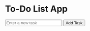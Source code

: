 
<head>
  <meta charset="UTF-8">
  <meta name="viewport" content="width=device-width, initial-scale=1.0">
  <title>To-Do List App</title>
  <script src="https://code.jquery.com/jquery-3.6.0.min.js"></script>
</head>
<body>
  <h1>To-Do List App</h1>
  <input type="text" id="taskInput" placeholder="Enter a new task">
  <button id="addTaskButton">Add Task</button>
  <ul id="taskList"></ul>

  <script>
    // Function to add a new task to the list
    function addTask(task) {
      const taskList = $("#taskList");
      const taskItem = $("<li></li>");
      taskItem.append(`<span>${task}</span>`);
      taskItem.append(`<button class="completeButton">Complete</button>`);
      taskItem.append(`<button class="removeButton">Remove</button>`);
      taskList.append(taskItem);

      // Attach event listeners to buttons
      taskItem.find(".completeButton").click(function() {
        $(this).siblings("span").toggleClass("completed");
      });

      taskItem.find(".removeButton").click(function() {
        $(this).parent().remove();
      });
    }

    // Event handler for adding a new task
    $("#addTaskButton").click(function() {
      const taskInput = $("#taskInput");
      const taskText = taskInput.val().trim();
      if (taskText !== "") {
        addTask(taskText);
        taskInput.val("");
      }
    });

    // Initial setup
    $("#taskInput").keypress(function(event) {
      if (event.key === "Enter") {
        $("#addTaskButton").click();
      }
    });
  </script>

  <style>
    .completed {
      text-decoration: line-through;
      color: gray;
    }
  </style>
</body>
